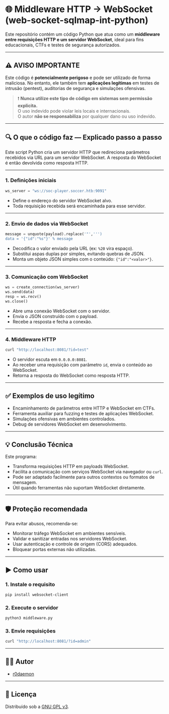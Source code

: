 # 🌐 Middleware HTTP → WebSocket (web-socket-sqlmap-int-python)

Este repositório contém um código Python que atua como um **middleware entre requisições HTTP e um servidor WebSocket**, ideal para fins educacionais, CTFs e testes de segurança autorizados.

---

## ⚠️ AVISO IMPORTANTE

Este código é **potencialmente perigoso** e pode ser utilizado de forma maliciosa. No entanto, ele também tem **aplicações legítimas** em testes de intrusão (pentest), auditorias de segurança e simulações ofensivas.

> ❗ **Nunca utilize este tipo de código em sistemas sem permissão explícita.**  
> O uso indevido pode violar leis locais e internacionais.  
> O autor **não se responsabiliza** por qualquer dano ou uso indevido.

---

## 🔍 O que o código faz — Explicado passo a passo

Este script Python cria um servidor HTTP que redireciona parâmetros recebidos via URL para um servidor WebSocket. A resposta do WebSocket é então devolvida como resposta HTTP.

---

### 1. Definições iniciais

```python
ws_server = "ws://soc-player.soccer.htb:9091"
```

- Define o endereço do servidor WebSocket alvo.
- Toda requisição recebida será encaminhada para esse servidor.

---

### 2. Envio de dados via WebSocket

```python
message = unquote(payload).replace('"',''')
data = '{"id":"%s"}' % message
```

- Decodifica o valor enviado pela URL (ex: `%20` vira espaço).
- Substitui aspas duplas por simples, evitando quebras de JSON.
- Monta um objeto JSON simples com o conteúdo: `{"id":"<valor>"}`.

---

### 3. Comunicação com WebSocket

```python
ws = create_connection(ws_server)
ws.send(data)
resp = ws.recv()
ws.close()
```

- Abre uma conexão WebSocket com o servidor.
- Envia o JSON construído com o payload.
- Recebe a resposta e fecha a conexão.

---

### 4. Middleware HTTP

```bash
curl "http://localhost:8081/?id=test"
```

- O servidor escuta em `0.0.0.0:8081`.
- Ao receber uma requisição com parâmetro `id`, envia o conteúdo ao WebSocket.
- Retorna a resposta do WebSocket como resposta HTTP.

---

## ✅ Exemplos de uso legítimo

- Encaminhamento de parâmetros entre HTTP e WebSocket em CTFs.
- Ferramenta auxiliar para fuzzing e testes de aplicações WebSocket.
- Simulações ofensivas em ambientes controlados.
- Debug de servidores WebSocket em desenvolvimento.

---

## 💡 Conclusão Técnica

Este programa:

- Transforma requisições HTTP em payloads WebSocket.
- Facilita a comunicação com serviços WebSocket via navegador ou `curl`.
- Pode ser adaptado facilmente para outros contextos ou formatos de mensagem.
- Útil quando ferramentas não suportam WebSocket diretamente.

---

## 🛡️ Proteção recomendada

Para evitar abusos, recomenda-se:

- Monitorar tráfego WebSocket em ambientes sensíveis.
- Validar e sanitizar entradas nos servidores WebSocket.
- Usar autenticação e controle de origem (CORS) adequados.
- Bloquear portas externas não utilizadas.

---

## ▶️ Como usar

### 1. Instale o requisito

```bash
pip install websocket-client
```

### 2. Execute o servidor

```bash
python3 middleware.py
```

### 3. Envie requisições

```bash
curl "http://localhost:8081/?id=admin"
```

---

## 👨‍💻 Autor

- [r0daemon](https://github.com/0daemon)

---

## 📄 Licença

Distribuído sob a [GNU GPL v3](https://www.gnu.org/licenses/old-licenses/gpl-3.0.html).
